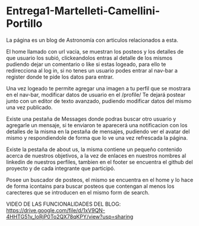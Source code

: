 # Entrega1-Martelleti-Camellini-Portillo

La página es un blog de Astronomía con articulos relacionados a esta.

El home llamado con url vacia, se muestran los posteos y los detalles de que usuario los subió, clickeandolos entras al detalle de los mismos pudiendo dejar un comentario o like si estas logeado, para ello te redirecciona al log in, si no tenes un usuario podes entrar al nav-bar a register donde te pide los datos para entrar.

Una vez logeado te permite agregar una imagen a tu perfil que se mostrara en el nav-bar, modificar datos de usuario en el /profile/
Te dejará postear junto con un editor de texto avanzado, pudiendo modificar datos del mismo una vez publicado.

Existe una pestaña de Messages donde podras buscar otro usuario y agregarle un mensaje, si te enviaron te aparecerá una notificacion con los detalles de la misma en la pestaña de mensajes, pudiendo ver el avatar del mismo y respondiendole de forma que lo ve una vez refrescada la página.

Existe la pestaña de about us, la misma contiene un pequeño contenido acerca de nuestros objetivos, a la vez de enlaces en nuestros nombres al linkedin de nuestros perfiles, tambien en el footer se encuentra el github del proyecto y de cada integrante que participó.

Posee un buscador de posteos, el mismo se encuentra en el home y lo hace de forma icontains para buscar posteos que contengan al menos los carecteres que se introducen en el mismo form de search.


VIDEO DE LAS FUNCIONALIDADES DEL BLOG: https://drive.google.com/file/d/1xV9QN-4HHTG51v_IoRjP0To2QX78qKPY/view?usp=sharing
